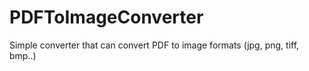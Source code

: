 # PDFToImageConverter
Simple converter that can convert PDF to image formats (jpg, png, tiff, bmp..)
